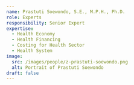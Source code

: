 ```yaml
---
name: Prastuti Soewondo, S.E., M.P.H., Ph.D.
role: Experts
responsibility: Senior Expert
expertise:
  - Health Economy
  - Health Financing
  - Costing for Health Sector
  - Health System
image:
  src: /images/people/z-prastuti-soewondo.png
  alt: Portrait of Prastuti Soewondo
draft: false
---
```

